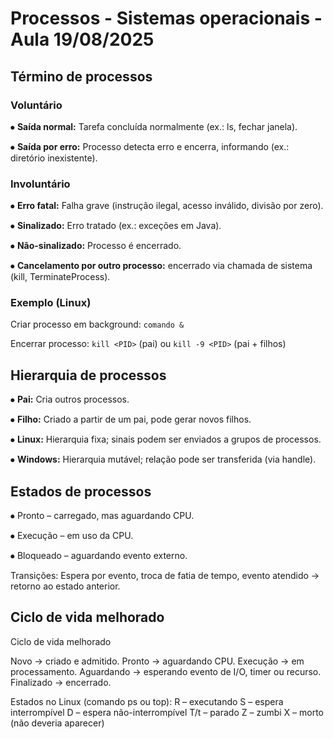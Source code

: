 # Processos - Sistemas operacionais - Aula 19/08/2025

## Término de processos

### Voluntário

⦁ **Saída normal:** Tarefa concluída normalmente (ex.: ls, fechar janela).

⦁ **Saída por erro:** Processo detecta erro e encerra, informando (ex.: diretório inexistente).

### Involuntário

⦁ **Erro fatal:** Falha grave (instrução ilegal, acesso inválido, divisão por zero).

⦁ **Sinalizado:** Erro tratado (ex.: exceções em Java).

⦁ **Não-sinalizado:** Processo é encerrado.

⦁ **Cancelamento por outro processo:** encerrado via chamada de sistema (kill, TerminateProcess).

### Exemplo (Linux)

Criar processo em background: `comando &`

Encerrar processo: `kill <PID>` (pai) ou `kill -9 <PID>` (pai + filhos)

## Hierarquia de processos

⦁ **Pai:** Cria outros processos.

⦁ **Filho:** Criado a partir de um pai, pode gerar novos filhos.

⦁ **Linux:** Hierarquia fixa; sinais podem ser enviados a grupos de processos.

⦁ **Windows:** Hierarquia mutável; relação pode ser transferida (via handle).

## Estados de processos

⦁ Pronto – carregado, mas aguardando CPU.

⦁ Execução – em uso da CPU.

⦁ Bloqueado – aguardando evento externo.

Transições: Espera por evento, troca de fatia de tempo, evento atendido → retorno ao estado anterior.

## Ciclo de vida melhorado

Ciclo de vida melhorado

Novo → criado e admitido.
Pronto → aguardando CPU.
Execução → em processamento.
Aguardando → esperando evento de I/O, timer ou recurso.
Finalizado → encerrado.

Estados no Linux (comando ps ou top):
R – executando
S – espera interrompível
D – espera não-interrompível
T/t – parado
Z – zumbi
X – morto (não deveria aparecer)